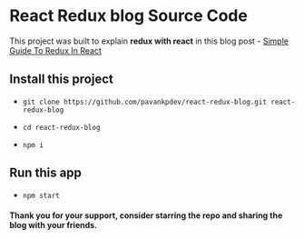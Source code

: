 # React Redux blog Source Code

This project was built to explain **redux with react** in this blog post - 
[Simple Guide To Redux In React](https://pavanblogs.hashnode.dev/simple-guide-to-redux-in-react)

## Install this project

- `git clone https://github.com/pavankpdev/react-redux-blog.git react-redux-blog`

- `cd react-redux-blog`

- `npm i`

## Run this app

- `npm start`

#### Thank you for your support, consider starring the repo and sharing the blog with your friends. 